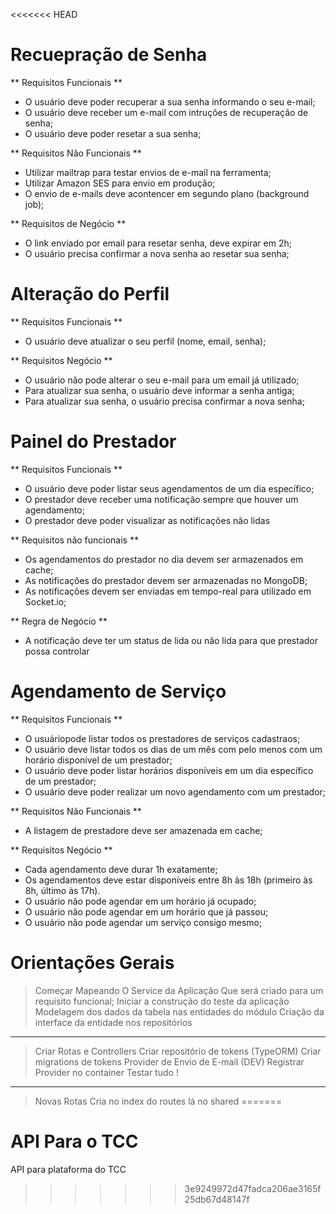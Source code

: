 <<<<<<< HEAD
# Recuepração de Senha

** Requisitos Funcionais **

- O usuário deve poder recuperar a sua senha informando o seu e-mail;
- O usuário deve receber um e-mail com intruções de recuperação de senha;
- O usuário deve poder resetar a sua senha;

** Requisitos Não Funcionais **

- Utilizar mailtrap para testar envios de e-mail na ferramenta;
- Utilizar Amazon SES para envio em produção;
- O envio de e-mails deve acontencer em segundo plano (background job);

** Requisitos de Negócio **

- O link enviado por email para resetar senha, deve expirar em 2h;
- O usuário precisa confirmar a nova senha ao resetar sua senha;

# Alteração do Perfil

** Requisitos Funcionais **

- O usuário deve atualizar o seu perfil (nome, email, senha);

** Requisitos Negócio **

- O usuário não pode alterar o seu e-mail para um email já utilizado;
- Para atualizar sua senha, o usuário deve informar a senha antiga;
- Para atualizar sua senha, o usuário precisa confirmar a nova senha;

# Painel do Prestador

** Requisitos Funcionais **

- O usuário deve poder listar seus agendamentos de um dia específico;
- O prestador deve receber uma notificação sempre que houver um agendamento;
- O prestador deve poder visualizar as notificações não lidas


** Requisitos não funcionais **

- Os agendamentos do prestador no dia devem ser armazenados em cache;
- As notificações do prestador devem ser armazenadas no MongoDB;
- As notificações devem ser enviadas em tempo-real para utilizado em Socket.io;

** Regra de Negócio **

- A notificação deve ter um status de lida ou não lida para que prestador possa controlar

# Agendamento de Serviço

** Requisitos Funcionais **

- O usuáriopode listar todos os prestadores de serviços cadastraos;
- O usuário deve listar todos os dias de um mês com pelo menos com um horário disponível de um prestador;
- O usuário deve poder listar horários disponíveis em um dia específico de um prestador;
- O usuário deve poder realizar um novo agendamento com um prestador;

** Requisitos Não Funcionais **

- A listagem de prestadore deve ser amazenada em cache;

** Requisitos Negócio **

- Cada agendamento deve durar 1h exatamente;
- Os agendamentos deve estar disponíveis entre 8h às 18h (primeiro às 8h, último às 17h).
- O usuário não pode agendar em um horário já ocupado;
- O usuário não pode agendar em um horário que já passou;
- O usuário não pode agendar um serviço consigo mesmo;




# Orientações Gerais

> Começar Mapeando O Service da Aplicação Que será criado para um requisito funcional;
> Iniciar a construção do teste da aplicação
> Modelagem dos dados da tabela nas entidades do módulo
> Criação da interface da entidade nos repositórios


------


> Criar Rotas e Controllers
> Criar repositório de tokens (TypeORM)
> Criar migrations de tokens
> Provider de Envio de E-mail (DEV)
> Registrar Provider no container
> Testar tudo !



-----


> Novas Rotas Cria no index do routes lá no shared
=======
# API Para o TCC
API para plataforma do TCC
>>>>>>> 3e9249972d47fadca206ae3165f25db67d48147f
